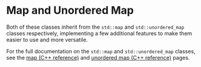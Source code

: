 # Map and Unordered Map

Both of these classes inherit from the ``std::map`` and ``std::unordered_map`` classes respectively, implementing a
few additional features to make them easier to use and more versatile.

For the full documentation on the ``std::map`` and ``std::unordered_map`` classes, see
the [map (C++ reference)](https://en.cppreference.com/w/cpp/container/map)
and [unordered map (C++ reference)](https://en.cppreference.com/w/cpp/container/unordered_map) pages.

```{doxygenfile} librapid/include/librapid/datastructures/map.hpp
```
